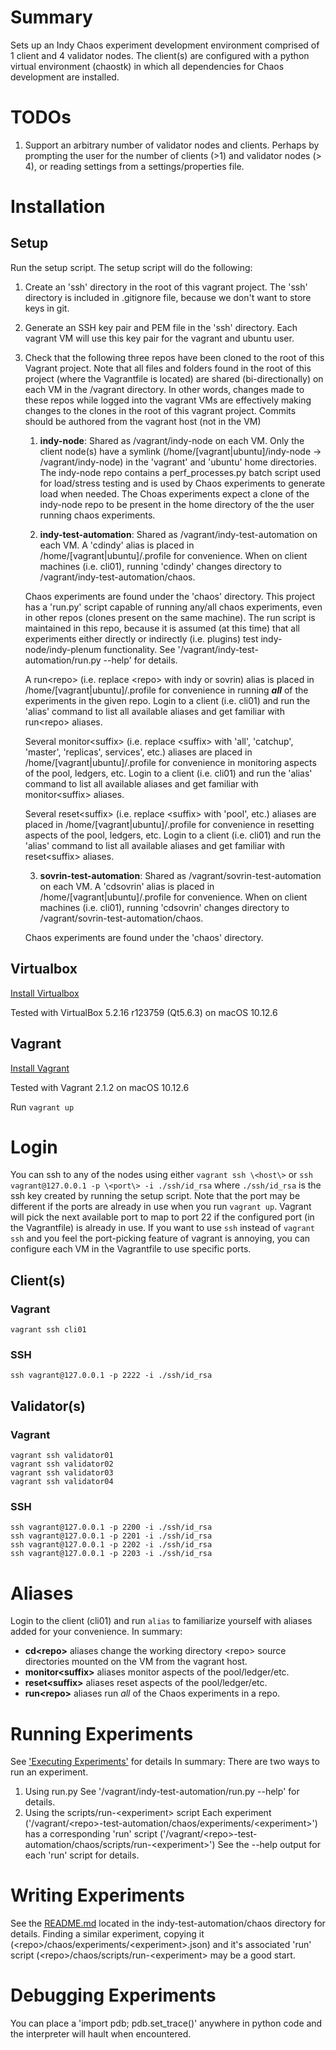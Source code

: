 # Summary
Sets up an Indy Chaos experiment development environment comprised of 1 client
and 4 validator nodes. The client(s) are configured with a python virtual
environment (chaostk) in which all dependencies for Chaos development
are installed.

# TODOs
1. Support an arbitrary number of validator nodes and clients. Perhaps by
   prompting the user for the number of clients (>1) and validator nodes (> 4),
   or reading settings from a settings/properties file.
 
# Installation

## Setup
Run the setup script. The setup script will do the following:

1. Create an 'ssh' directory in the root of this vagrant project. The 'ssh'
   directory is included in .gitignore file, because we don't want to
   store keys in git.
2. Generate an SSH key pair and PEM file in the 'ssh' directory. Each vagrant VM
   will use this key pair for the vagrant and ubuntu user.
3. Check that the following three repos have been cloned to the root of this
   Vagrant project. Note that all files and folders found in the root of this
   project (where the Vagrantfile is located) are shared (bi-directionally) on
   each VM in the /vagrant directory. In other words, changes made to these
   repos while logged into the vagrant VMs are effectively making changes to the
   clones in the root of this vagrant project. Commits should be authored from
   the vagrant host (not in the VM)
   1. **indy-node**:
   Shared as /vagrant/indy-node on each VM. Only the client node(s) have a
   symlink (/home/[vagrant|ubuntu]/indy-node -> /vagrant/indy-node) in the
   'vagrant' and 'ubuntu' home directories. The indy-node repo contains a
   perf_processes.py batch script used for load/stress testing and is used by
   Chaos experiments to generate load when needed. The Choas experiments expect
   a clone of the indy-node repo to be present in the home directory of the
   the user running chaos experiments.

   2. **indy-test-automation**:
   Shared as /vagrant/indy-test-automation on each VM. A 'cdindy' alias is
   placed in /home/[vagrant|ubuntu]/.profile for convenience. When on client
   machines (i.e. cli01), running 'cdindy' changes directory to
   /vagrant/indy-test-automation/chaos.

   Chaos experiments are found under the 'chaos' directory. This project has a
   'run.py' script capable of running any/all chaos experiments, even in other
   repos (clones present on the same machine). The run script is maintained in
   this repo, because it is assumed (at this time) that all experiments either
   directly or indirectly (i.e. plugins) test indy-node/indy-plenum
   functionality. See '/vagrant/indy-test-automation/run.py --help' for
   details.

   A run\<repo\> (i.e. replace \<repo\> with indy or sovrin) alias is placed in
   /home/[vagrant|ubuntu]/.profile for convenience in running _**all**_ of the
   experiments in the given repo. Login to a client (i.e. cli01) and run the
   'alias' command to list all available aliases and get familiar with
   run\<repo\> aliases.

   Several monitor\<suffix\> (i.e. replace \<suffix\> with 'all', 'catchup',
   'master', 'replicas', services', etc.) aliases are placed in
   /home/[vagrant|ubuntu]/.profile for convenience in monitoring aspects of the
   pool, ledgers, etc. Login to a client (i.e. cli01) and run the
   'alias' command to list all available aliases and get familiar with
   monitor\<suffix\> aliases.

   Several reset\<suffix\> (i.e. replace \<suffix\> with 'pool', etc.) aliases are
   placed in /home/[vagrant|ubuntu]/.profile for convenience in resetting
   aspects of the pool, ledgers, etc. Login to a client (i.e. cli01) and run
   the 'alias' command to list all available aliases and get familiar with
   reset\<suffix\> aliases.

   3. **sovrin-test-automation**:
   Shared as /vagrant/sovrin-test-automation on each VM. A 'cdsovrin' alias is
   placed in /home/[vagrant|ubuntu]/.profile for convenience. When on client
   machines (i.e. cli01), running 'cdsovrin' changes directory to
   /vagrant/sovrin-test-automation/chaos.

   Chaos experiments are found under the 'chaos' directory.

## Virtualbox

[Install Virtualbox](https://www.virtualbox.org/wiki/Downloads)

Tested with VirtualBox 5.2.16 r123759 (Qt5.6.3) on macOS 10.12.6 

## Vagrant

[Install Vagrant](https://www.vagrantup.com/docs/installation/)

Tested with Vagrant 2.1.2 on macOS 10.12.6 

Run `vagrant up`

# Login

You can ssh to any of the nodes using either `vagrant ssh \<host\>` or
`ssh vagrant@127.0.0.1 -p \<port\> -i ./ssh/id_rsa` where `./ssh/id_rsa` is the
ssh key created by running the setup script. Note that the port may be different
if the ports are already in use when you run `vagrant up`. Vagrant will pick the
next available port to map to port 22 if the configured port (in the
Vagrantfile) is already in use. If you want to use `ssh` instead of
`vagrant ssh` and you feel the port-picking feature of vagrant is annoying, you
can configure each VM in the Vagrantfile to use specific ports.
## Client(s)
### Vagrant
```
vagrant ssh cli01
```
### SSH
```
ssh vagrant@127.0.0.1 -p 2222 -i ./ssh/id_rsa
```
## Validator(s)
### Vagrant
```
vagrant ssh validator01
vagrant ssh validator02
vagrant ssh validator03
vagrant ssh validator04
```
### SSH
```
ssh vagrant@127.0.0.1 -p 2200 -i ./ssh/id_rsa
ssh vagrant@127.0.0.1 -p 2201 -i ./ssh/id_rsa
ssh vagrant@127.0.0.1 -p 2202 -i ./ssh/id_rsa
ssh vagrant@127.0.0.1 -p 2203 -i ./ssh/id_rsa
```

# Aliases
Login to the client (cli01) and run `alias` to familiarize yourself with aliases
added for your convenience.
In summary:
- **cd\<repo\>** aliases change the working directory \<repo\> source directories
  mounted on the VM from the vagrant host.
- **monitor\<suffix\>** aliases monitor aspects of the pool/ledger/etc.
- **reset\<suffix\>** aliases reset aspects of the pool/ledger/etc.
- **run\<repo\>** aliases run _all_ of the Chaos experiments in a repo.

# Running Experiments
See ['Executing Experiments'](https://github.com/ckochenower/indy-test-automation/blob/master/chaos/README.md#executing-experiments) for details
In summary: There are two ways to run an experiment.
1. Using run.py
   See '/vagrant/indy-test-automation/run.py --help' for details.
2. Using the scripts/run-\<experiment\> script
   Each experiment
   ('/vagrant/\<repo\>-test-automation/chaos/experiments/\<experiment\>') has a
   corresponding 'run' script
   ('/vagrant/\<repo\>-test-automation/chaos/scripts/run-\<experiment\>')
   See the --help output for each 'run' script for details.

# Writing Experiments
See the
[README.md](https://github.com/hyperledger/indy-test-automation/chaos/README.md)
located in the indy-test-automation/chaos directory for details.
Finding a similar experiment, copying it
(\<repo\>/chaos/experiments/\<experiment\>.json) and it's associated 'run' script
(\<repo\>/chaos/scripts/run-\<experiment\> may be a good start.

# Debugging Experiments
You can place a 'import pdb; pdb.set_trace()' anywhere in python code and the
interpreter will hault when encountered.
